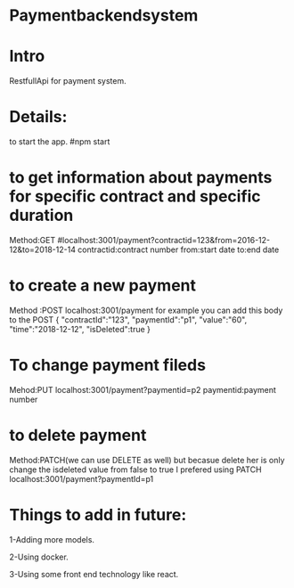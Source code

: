# Paymentbackendsystem
# Intro
 RestfullApi for payment system. 
# Details:
 to start the app.
 #npm start
 # to get information about payments for specific contract and specific duration
Method:GET 
#localhost:3001/payment?contractid=123&from=2016-12-12&to=2018-12-14 contractid:contract number from:start date to:end date
# to create a new payment
 Method :POST
 localhost:3001/payment for example you can add this body to the POST {
"contractId":"123", "paymentId":"p1", "value":"60", "time":"2018-12-12", "isDeleted":true
}
# To change payment fileds 
 Mehod:PUT
 localhost:3001/payment?paymentid=p2 paymentid:payment number
# to delete payment 
Method:PATCH(we can use DELETE as well) but becasue delete her is only change the isdeleted value from false to true I prefered using PATCH
 localhost:3001/payment?paymentId=p1
# Things to add in future:
 1-Adding more models.
 
 2-Using docker.
 
 3-Using some front end technology like react.
 

